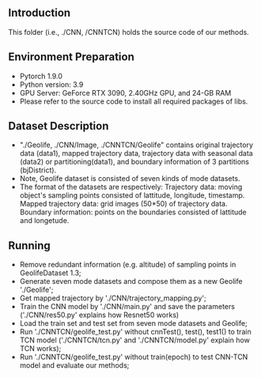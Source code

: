 ## Introduction
  This folder (i.e., ./CNN, /CNNTCN) holds the source code of our methods.

## Environment Preparation
  - Pytorch 1.9.0
  - Python version: 3.9
  - GPU Server: GeForce RTX 3090, 2.40GHz GPU, and 24-GB RAM
  - Please refer to the source code to install all required packages of libs.

## Dataset Description
  - "./Geolife, ./CNN/Image, ./CNNTCN/Geolife" contains original trajectory data (data1), mapped trajectory data, trajectory data with seasonal data (data2) or partitioning(data1), and boundary information of 3 partitions (bjDistrict).
  - Note, Geolife dataset is consisted of seven kinds of mode datasets.
  - The format of the datasets are respectively:
         Trajectory data: moving object's sampling points consisted of lattitude, longitude, timestamp.
         Mapped trajectory data: grid images (50*50) of trajectory data.
         Boundary information: points on the boundaries consisted of lattitude and longetude.

## Running
  - Remove redundant information (e.g. altitude) of sampling points in GeolifeDataset 1.3;
  - Generate seven mode datasets and compose them as a new Geolife './Geolife';
  - Get mapped trajectory by './CNN/trajectory_mapping.py';
  - Train the CNN model by './CNN/main.py' and save the parameters ('./CNN/res50.py' explains how Resnet50 works)
  - Load the train set and test set from seven mode datasets and Geolife;
  - Run './CNNTCN/geolife_test.py' without cnnTest(), test(), test1() to train TCN model ('./CNNTCN/tcn.py' and './CNNTCN/model.py' explain how TCN works);
  - Run './CNNTCN/geolife_test.py' without train(epoch) to test CNN-TCN model and evaluate our methods;
